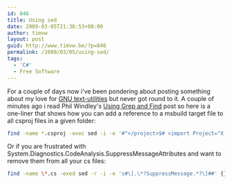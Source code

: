 ```yaml
---
id: 846
title: Using sed
date: 2009-03-05T21:36:53+00:00
author: timvw
layout: post
guid: http://www.timvw.be/?p=846
permalink: /2009/03/05/using-sed/
tags:
  - 'C#'
  - Free Software
---
```

For a couple of days now i've been pondering about posting something about my love for [GNU text-utilities](http://www.gnu.org/software/textutils/) but never got round to it. A couple of minutes ago i read Phil Windley's [Using Grep and Find](http://www.windley.com/archives/2009/03/using_grep_and_find.shtml) post so here is a one-liner that shows how you can add a reference to a msbuild target file to all csproj files in a given folder:

```bash
find -name *.csproj -exec sed -i -e '#^</project>$# <import Project="X:\\BuildTasks\\Corp.targets" />\r\n</project>' {} \;
```

Or if you are frustrated with System.Diagnostics.CodeAnalysis.SuppressMessageAttributes and want to remove them from all your cs files:

```bash
find -name \*.cs -exed sed -r -i -e 's#\[.\*?SuppressMessage.*?\]##' {} \";
```
